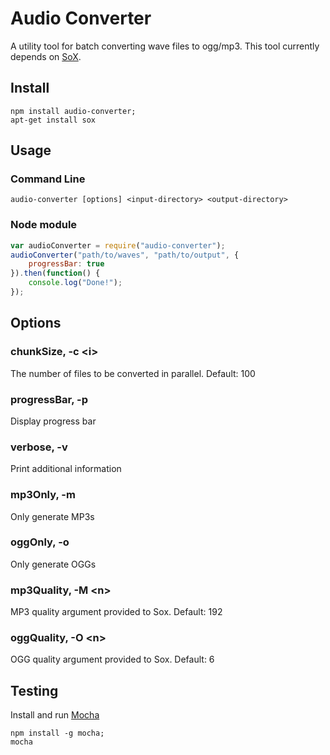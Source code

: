 # Audio Converter

A utility tool for batch converting wave files to ogg/mp3. This tool currently depends on [SoX](http://sox.sourceforge.net/).

## Install
```
npm install audio-converter;
apt-get install sox
```

## Usage

### Command Line
`audio-converter [options] <input-directory> <output-directory>`

### Node module
```javascript
var audioConverter = require("audio-converter");
audioConverter("path/to/waves", "path/to/output", {
    progressBar: true
}).then(function() {
    console.log("Done!");
});
```

## Options
### chunkSize, -c &lt;i&gt;
The number of files to be converted in parallel. Default: 100

### progressBar, -p
Display progress bar

### verbose, -v
Print additional information

### mp3Only, -m
Only generate MP3s

### oggOnly, -o
Only generate OGGs

### mp3Quality, -M &lt;n&gt;
MP3 quality argument provided to Sox. Default: 192

### oggQuality, -O &lt;n&gt;
OGG quality argument provided to Sox. Default: 6

## Testing

Install and run [Mocha](http://mochajs.org/)
```
npm install -g mocha;
mocha
```
